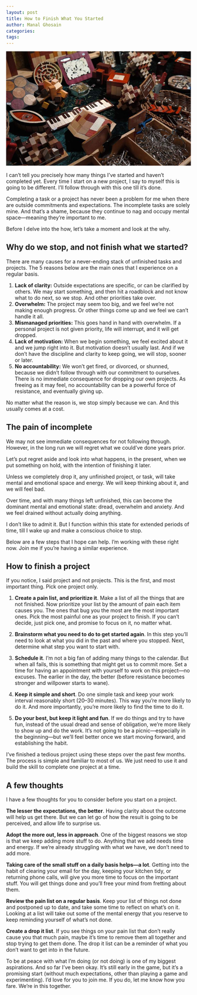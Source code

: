 ```yaml
---
layout: post
title: How to Finish What You Started
author: Manal Ghosain
categories:
tags:
---
```


![Unfinished projects](/images/unfinished.jpg)

I can’t tell you precisely how many things I’ve started and haven’t completed yet. Every time I start on a new project, I say to myself this is going to be different. I’ll follow through with this one till it’s done.

Completing a task or a project has never been a problem for me when there are outside commitments and expectations. The incomplete tasks are solely mine. And that’s a shame, because they continue to nag and occupy mental space—meaning they’re important to me.

Before I delve into the how, let’s take a moment and look at the why.

## Why do we stop, and not finish what we started?

There are many causes for a never-ending stack of unfinished tasks and projects. The 5 reasons below are the main ones that I experience on a regular basis.

1. **Lack of clarity:** Outside expectations are specific, or can be clarified by others. We may start something, and then hit a roadblock and not know what to do next, so we stop. And other priorities take over.
2. **Overwhelm:** The project may seem too big, and we feel we’re not making enough progress. Or other things come up and we feel we can’t handle it all.
3. **Mismanaged priorities:** This goes hand in hand with overwhelm. If a personal project is not given priority, life will interrupt, and it will get dropped.
4. **Lack of motivation:** When we begin something, we feel excited about it and we jump right into it. But motivation doesn’t usually last. And if we don’t have the discipline and clarity to keep going, we will stop, sooner or later.
5. **No accountability:** We won’t get fired, or divorced, or shunned, because we didn’t follow through with our commitment to ourselves. There is no immediate consequence for dropping our own projects. As freeing as it may feel, no accountability can be a powerful force of resistance, and eventually giving up.

No matter what the reason is, we stop simply because we can. And this usually comes at a cost.

## The pain of incomplete

We may not see immediate consequences for not following through. However, in the long run we will regret what we could’ve done years prior.

Let’s put regret aside and look into what happens, in the present, when we put something on hold, with the intention of finishing it later.

Unless we completely drop it, any unfinished project, or task, will take mental and emotional space and energy. We will keep thinking about it, and we will feel bad.

Over time, and with many things left unfinished, this can become the dominant mental and emotional state: dread, overwhelm and anxiety. And we feel drained without actually doing anything.

I don’t like to admit it. But I function within this state for extended periods of time, till I wake up and make a conscious choice to stop.

Below are a few steps that I hope can help. I’m working with these right now. Join me if you’re having a similar experience.

## How to finish a project

If you notice, I said project and not projects. This is the first, and most important thing. Pick one project only.

1. **Create a pain list, and prioritize it**. Make a list of all the things that are not finished. Now prioritize your list by the amount of pain each item causes you. The ones that bug you the most are the most important ones. Pick the most painful one as your project to finish. If you can’t decide, just pick one, and promise to focus on it, no matter what.

2. **Brainstorm what you need to do to get started again**. In this step you’ll need to look at what you did in the past and where you stopped. Next, determine what step you want to start with.

3. **Schedule it**. I’m not a big fan of adding many things to the calendar. But when all fails, this is something that might get us to commit more. Set a time for having an appointment with yourself to work on this project—no excuses. The earlier in the day, the better (before resistance becomes stronger and willpower starts to wane).

4. **Keep it simple and short**. Do one simple task and keep your work interval reasonably short (20–30 minutes). This way you’re more likely to do it. And more importantly, you’re more likely to find the time to do it.

5. **Do your best, but keep it light and fun**. If we do things and try to have fun, instead of the usual dread and sense of obligation, we’re more likely to show up and do the work. It’s not going to be a picnic—especially in the beginning—but we’ll feel better once we start moving forward, and establishing the habit.

I’ve finished a tedious project using these steps over the past few months. The process is simple and familiar to most of us. We just need to use it and build the skill to complete one project at a time.

## A few thoughts

I have a few thoughts for you to consider before you start on a project.

**The lesser the expectations, the better**. Having clarity about the outcome will help us get there. But we can let go of how the result is going to be perceived, and allow life to surprise us.

**Adopt the more out, less in approach**. One of the biggest reasons we stop is that we keep adding more stuff to do. Anything that we add needs time and energy. If we’re already struggling with what we have, we don’t need to add more.

**Taking care of the small stuff on a daily basis helps—a lot**. Getting into the habit of clearing your email for the day, keeping your kitchen tidy, or returning phone calls, will give you more time to focus on the important stuff. You will get things done and you’ll free your mind from fretting about them.

**Review the pain list on a regular basis**. Keep your list of things not done and postponed up to date, and take some time to reflect on what’s on it. Looking at a list will take out some of the mental energy that you reserve to keep reminding yourself of what’s not done.

**Create a drop it list**. If you see things on your pain list that don’t really cause you that much pain, maybe it’s time to remove them all together and stop trying to get them done. The drop it list can be a reminder of what you don’t want to get into in the future.

To be at peace with what I’m doing (or not doing) is one of my biggest aspirations. And so far I’ve been okay. It’s still early in the game, but it’s a promising start (without much expectations, other than playing a game and experimenting). I’d love for you to join me. If you do, let me know how you fare. We’re in this together.